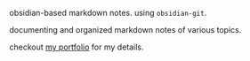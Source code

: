 obsidian-based markdown notes.
using `obsidian-git`.

documenting and organized markdown notes of various topics.

checkout [my portfolio](www.darkocejkov.ca) for my details.
